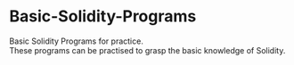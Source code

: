 # Basic-Solidity-Programs<br>
Basic Solidity Programs for practice.<br>
These programs can be practised to grasp the basic knowledge of Solidity.
